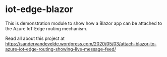 # iot-edge-blazor

This is demonstration module to show how a Blazor app can be attached to the Azure IoT Edge routing mechanism.

Read all about this project at https://sandervandevelde.wordpress.com/2020/05/03/attach-blazor-to-azure-iot-edge-routing-showing-live-message-feed/
